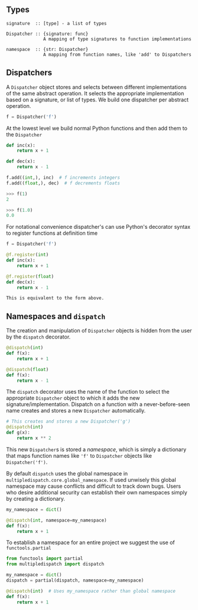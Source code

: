 
Types
-----

    signature  :: [type] - a list of types

    Dispatcher :: {signature: func}
                  A mapping of type signatures to function implementations

    namespace  :: {str: Dispatcher}
                  A mapping from function names, like 'add' to Dispatchers

Dispatchers
-----------

A `Dispatcher` object stores and selects between different implementations of
the same abstract operation.  It selects the appropriate implementation based
on a signature, or list of types.  We build one dispatcher per abstract
operation.

```Python
f = Dispatcher('f')
```

At the lowest level we build normal Python functions and then add them to the
`Dispatcher`

```Python
def inc(x):
    return x + 1

def dec(x):
    return x - 1

f.add((int,), inc)  # f increments integers
f.add((float,), dec)  # f decrements floats

>>> f(1)
2

>>> f(1.0)
0.0
```

For notational convenience dispatcher's can use Python's decorator syntax to
register functions at definition time

```Python
f = Dispatcher('f')

@f.register(int)
def inc(x):
    return x + 1

@f.register(float)
def dec(x):
    return x - 1
```

    This is equivalent to the form above.


Namespaces and `dispatch`
-------------------------

The creation and manipulation of `Dispatcher` objects is hidden from the user
by the `dispatch` decorator.

```Python
@dispatch(int)
def f(x):
    return x + 1

@dispatch(float)
def f(x):
    return x - 1
```

The `dispatch` decorator uses the name of the function to select the
appropriate `Dispatcher` object to which it adds the new
signature/implementation.  Dispatch on a function with a never-before-seen name
creates and stores a new `Dispatcher` automatically.

```Python
# This creates and stores a new Dispatcher('g')
@dispatch(int)
def g(x):
    return x ** 2
```

This new `Dispatcher`s is stored a *namespace*, which is simply a dictionary
that maps function names like `'f'` to `Dispatcher` objects like
`Dispatcher('f')`.

By default `dispatch` uses the global namespace in
`multipledispatch.core.global_namespace`.  If used unwisely this global
namespace may cause conflicts and difficult to track down bugs.  Users who
desire additional security can establish their own namespaces simply by
creating a dictionary.

```Python
my_namespace = dict()

@dispatch(int, namespace=my_namespace)
def f(x):
    return x + 1
```

To establish a namespace for an entire project we suggest the use of
`functools.partial`

```Python
from functools import partial
from multipledispatch import dispatch

my_namespace = dict()
dispatch = partial(dispatch, namespace=my_namespace)

@dispatch(int)  # Uses my_namespace rather than global namespace
def f(x):
    return x + 1
```
